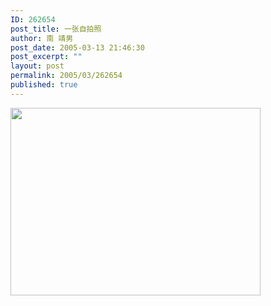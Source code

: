 ```yaml
---
ID: 262654
post_title: 一张自拍照
author: 南 靖男
post_date: 2005-03-13 21:46:30
post_excerpt: ""
layout: post
permalink: 2005/03/262654
published: true
---
```

<a href="http://photoimg3.qq.com/cgi-bin/load_pic?verify=azaOwyzBrbe7mvX0UJYknw%3D%3D"><img src="http://photoimg3.qq.com/cgi-bin/load_pic?verify=azaOwyzBrbe7mvX0UJYknw%3D%3D" align="middle" height="300" width="400" /></a>
<br />